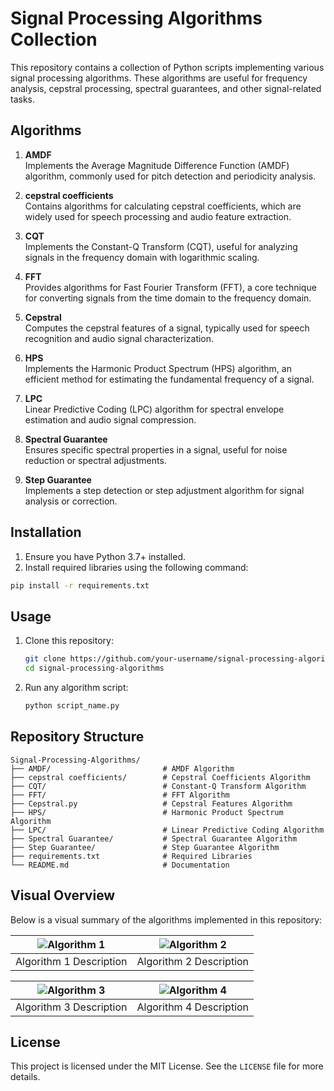 # Signal Processing Algorithms Collection

This repository contains a collection of Python scripts implementing various signal processing algorithms. These algorithms are useful for frequency analysis, cepstral processing, spectral guarantees, and other signal-related tasks.

## Algorithms
1. **AMDF**  
   Implements the Average Magnitude Difference Function (AMDF) algorithm, commonly used for pitch detection and periodicity analysis.

2. **cepstral coefficients**  
   Contains algorithms for calculating cepstral coefficients, which are widely used for speech processing and audio feature extraction.

3. **CQT**  
   Implements the Constant-Q Transform (CQT), useful for analyzing signals in the frequency domain with logarithmic scaling.

4. **FFT**  
   Provides algorithms for Fast Fourier Transform (FFT), a core technique for converting signals from the time domain to the frequency domain.

5. **Cepstral**  
   Computes the cepstral features of a signal, typically used for speech recognition and audio signal characterization.

6. **HPS**  
   Implements the Harmonic Product Spectrum (HPS) algorithm, an efficient method for estimating the fundamental frequency of a signal.

7. **LPC**  
   Linear Predictive Coding (LPC) algorithm for spectral envelope estimation and audio signal compression.

8. **Spectral Guarantee**  
   Ensures specific spectral properties in a signal, useful for noise reduction or spectral adjustments.

9. **Step Guarantee**  
   Implements a step detection or step adjustment algorithm for signal analysis or correction.

## Installation
1. Ensure you have Python 3.7+ installed.
2. Install required libraries using the following command:

```bash
pip install -r requirements.txt
```

## Usage
1. Clone this repository:
   ```bash
   git clone https://github.com/your-username/signal-processing-algorithms.git
   cd signal-processing-algorithms
   ```
2. Run any algorithm script:
   ```bash
   python script_name.py
   ```

## Repository Structure
```
Signal-Processing-Algorithms/
├── AMDF/                         # AMDF Algorithm
├── cepstral coefficients/        # Cepstral Coefficients Algorithm
├── CQT/                          # Constant-Q Transform Algorithm
├── FFT/                          # FFT Algorithm
├── Cepstral.py                   # Cepstral Features Algorithm
├── HPS/                          # Harmonic Product Spectrum Algorithm
├── LPC/                          # Linear Predictive Coding Algorithm
├── Spectral Guarantee/           # Spectral Guarantee Algorithm
├── Step Guarantee/               # Step Guarantee Algorithm
├── requirements.txt              # Required Libraries
└── README.md                     # Documentation
```

## Visual Overview
Below is a visual summary of the algorithms implemented in this repository:

| ![Algorithm 1](path/to/image1.png) | ![Algorithm 2](path/to/image2.png) |
|:----------------------------------:|:----------------------------------:|
| Algorithm 1 Description            | Algorithm 2 Description            |

| ![Algorithm 3](path/to/image3.png) | ![Algorithm 4](path/to/image4.png) |
|:----------------------------------:|:----------------------------------:|
| Algorithm 3 Description            | Algorithm 4 Description            |

## License
This project is licensed under the MIT License. See the `LICENSE` file for more details.
